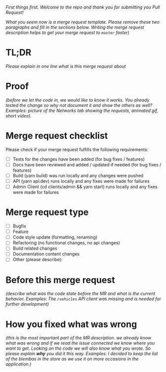 _First things first. Welcome to the repo and thank you for submitting you Pull Request!_

_What you seem now is a merge request template. Please remove these two paragraphs and fill in the sections below. Writing the merge request description helps to get your merge request to `master` faster)_

# TL;DR

_Please explain in one line what is this merge request about_

# Proof
_(before we let the code in, we would like to know it works. You already tested the change so why not document it and show the others as well? Examples: picture of the Networks tab showing the requests, animated gif, short video)._

# Merge request checklist

Please check if your merge request fulfills the following requirements:

- [ ] Tests for the changes have been added (for bug fixes / features)
- [ ] Docs have been reviewed and added / updated if needed (for bug fixes / features)
- [ ] Build (yarn build) was run locally and any changes were pushed
- [ ] API (yarn api:dev) runs locally and any fixes were made for failures
- [ ] Admin Client (cd clients/admin && yarn start) runs locally and any fixes were made for failures

# Merge request type

- [ ] Bugfix
- [ ] Feature
- [ ] Code style update (formatting, renaming)
- [ ] Refactoring (no functional changes, no api changes)
- [ ] Build related changes
- [ ] Documentation content changes
- [ ] Other (please describe):

# Before this merge request
_(describe what was the code state before the MR and what is the current behavior. Examples: The `/vehicles` API client was missing and is needed for further development)_

# How you fixed what was wrong
_(this is the most important part of the MR description. we already know what was wrong and if we read the issue connected we know where you want to get. Looking on the code we will also know what you wrote. So please explain **why** you did it this way. Examples: I decided to keep the list of the blembas in the store as we use it on more occasions in the application.)_

